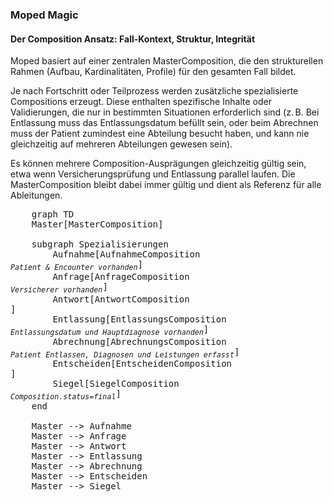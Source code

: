 <script type="module">
  import mermaid from 'https://cdn.jsdelivr.net/npm/mermaid@11/dist/mermaid.esm.min.mjs';
</script>
<div xmlns="http://www.w3.org/1999/xhtml" class="container"> 
   
   <h3> Moped Magic </h3>
<h4>Der Composition Ansatz: Fall-Kontext, Struktur, Integrität</h4>
Moped basiert auf einer zentralen MasterComposition, die den strukturellen Rahmen (Aufbau, Kardinalitäten, Profile) für den gesamten Fall bildet.

Je nach Fortschritt oder Teilprozess werden zusätzliche spezialisierte Compositions erzeugt. Diese enthalten spezifische Inhalte oder Validierungen, die nur in bestimmten Situationen erforderlich sind (z. B. Bei Entlassung muss das Entlassungsdatum befüllt sein, oder beim Abrechnen muss der Patient zumindest eine Abteilung besucht haben, und kann nie gleichzeitig auf mehreren Abteilungen gewesen sein).

Es können mehrere Composition-Ausprägungen gleichzeitig gültig sein, etwa wenn Versicherungsprüfung und Entlassung parallel laufen. Die MasterComposition bleibt dabei immer gültig und dient als Referenz für alle Ableitungen.

<pre class="mermaid">
    graph TD
    Master[MasterComposition]

    subgraph Spezialisierungen
        Aufnahme[AufnahmeComposition<br/><sub><i>Patient & Encounter vorhanden</i></sub>]
        Anfrage[AnfrageComposition<br/><sub><i>Versicherer vorhanden</i></sub>]
        Antwort[AntwortComposition<br/><sub><i></i></sub>]
        Entlassung[EntlassungsComposition<br/><sub><i>Entlassungsdatum und Hauptdiagnose vorhanden</i></sub>]
        Abrechnung[AbrechnungsComposition<br/><sub><i>Patient Entlassen, Diagnosen und Leistungen erfasst</i></sub>]
        Entscheiden[EntscheidenComposition<br/><sub><i></i></sub>]
        Siegel[SiegelComposition<br/><sub><i>Composition.status=final</i></sub>]
    end

    Master --> Aufnahme
    Master --> Anfrage
    Master --> Antwort
    Master --> Entlassung
    Master --> Abrechnung
    Master --> Entscheiden
    Master --> Siegel
</pre>
</div>